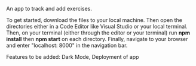 An app to track and add exercises. 

To get started, download the files to your local machine. Then open the directories either in a Code Editor like Visual Studio or your local terminal. 
Then, on your terminal (either through the editor or your terminal) run <b>npm install</b> then <b>npm start</b> on each directory.
Finally, navigate to your browser and enter "localhost: 8000" in the navigation bar. 

Features to be added: Dark Mode, Deployment of app
